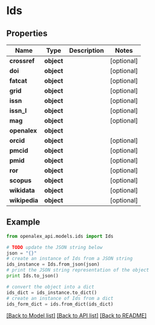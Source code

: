 # Ids


## Properties
Name | Type | Description | Notes
------------ | ------------- | ------------- | -------------
**crossref** | **object** |  | [optional] 
**doi** | **object** |  | [optional] 
**fatcat** | **object** |  | [optional] 
**grid** | **object** |  | [optional] 
**issn** | **object** |  | [optional] 
**issn_l** | **object** |  | [optional] 
**mag** | **object** |  | [optional] 
**openalex** | **object** |  | 
**orcid** | **object** |  | [optional] 
**pmcid** | **object** |  | [optional] 
**pmid** | **object** |  | [optional] 
**ror** | **object** |  | [optional] 
**scopus** | **object** |  | [optional] 
**wikidata** | **object** |  | [optional] 
**wikipedia** | **object** |  | [optional] 

## Example

```python
from openalex_api.models.ids import Ids

# TODO update the JSON string below
json = "{}"
# create an instance of Ids from a JSON string
ids_instance = Ids.from_json(json)
# print the JSON string representation of the object
print Ids.to_json()

# convert the object into a dict
ids_dict = ids_instance.to_dict()
# create an instance of Ids from a dict
ids_form_dict = ids.from_dict(ids_dict)
```
[[Back to Model list]](../README.md#documentation-for-models) [[Back to API list]](../README.md#documentation-for-api-endpoints) [[Back to README]](../README.md)


